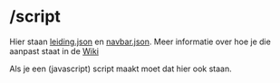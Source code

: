 # /script

Hier staan [leiding.json](https://github.com/chiroherent/chiroherent.github.io/wiki/Lijst-van-leiding) en [navbar.json](https://github.com/chiroherent/chiroherent.github.io/wiki/Templates#nieuwe-html-pagina). Meer informatie over hoe je die aanpast staat in de [Wiki](https://github.com/chiroherent/chiroherent.github.io/wiki)

Als je een (javascript) script maakt moet dat hier ook staan.
